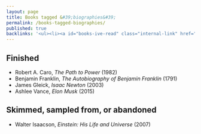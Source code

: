 ```yaml
---
layout: page
title: Books tagged &#39;biographies&#39;
permalink: /books-tagged-biographies/
published: true
backlinks: '<ul><li><a id="books-ive-read" class="internal-link" href="/books-ive-read/">Books I&#39;ve read</a></li></ul>'
---
```




## Finished 
* Robert A. Caro, _The Path to Power_ (1982) 
* Benjamin Franklin, _The Autobiography of Benjamin Franklin_ (1791) 
* James Gleick, _Isaac Newton_ (2003) 
* Ashlee Vance, _Elon Musk_ (2015) 


## Skimmed, sampled from, or abandoned 
* Walter Isaacson, _Einstein: His Life and Universe_ (2007) 
